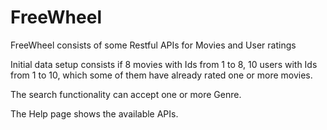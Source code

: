 # FreeWheel

FreeWheel consists of some Restful APIs for Movies and User ratings

Initial data setup consists if 8 movies with Ids from 1 to 8, 10 users with Ids from 1 to 10, which some of them have already rated one or more movies.

The search functionality can accept one or more Genre. 

The Help page shows the available APIs.
